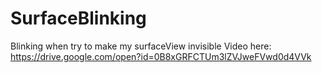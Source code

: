 # SurfaceBlinking
Blinking when try to make my surfaceView invisible
Video here:
https://drive.google.com/open?id=0B8xGRFCTUm3lZVJweFVwd0d4VVk
